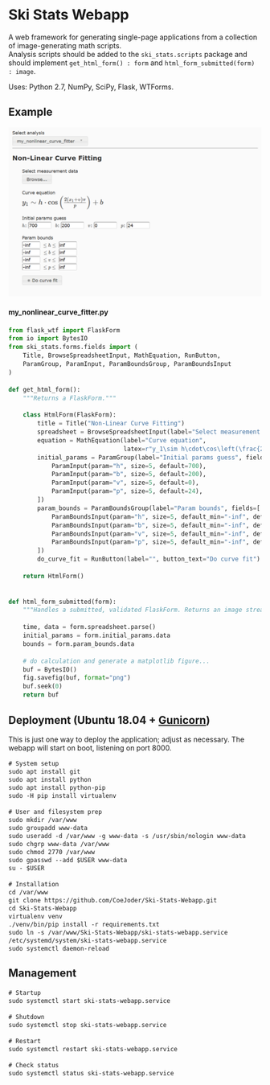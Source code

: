 # Ski Stats Webapp
A web framework for generating single-page applications from a collection of image-generating math scripts.  
Analysis scripts should be added to the `ski_stats.scripts` package and should
implement `get_html_form() : form` and `html_form_submitted(form) : image`.  

Uses: Python 2.7, NumPy, SciPy, Flask, WTForms.

## Example

![Sample image](/readme_form_example.png "Form example")

#### my_nonlinear_curve_fitter.py
```python
from flask_wtf import FlaskForm
from io import BytesIO
from ski_stats.forms.fields import (
    Title, BrowseSpreadsheetInput, MathEquation, RunButton, 
    ParamGroup, ParamInput, ParamBoundsGroup, ParamBoundsInput
)

def get_html_form():
    """Returns a FlaskForm."""
    
    class HtmlForm(FlaskForm):
        title = Title("Non-Linear Curve Fitting")
        spreadsheet = BrowseSpreadsheetInput(label="Select measurement data")
        equation = MathEquation(label="Curve equation", 
                                latex=r"y_1\sim h\cdot\cos\left(\frac{2\left(x_1+v\right)\pi}{p}\right)+b")
        initial_params = ParamGroup(label="Initial params guess", fields=[
            ParamInput(param="h", size=5, default=700),
            ParamInput(param="b", size=5, default=200),
            ParamInput(param="v", size=5, default=0),
            ParamInput(param="p", size=5, default=24),
        ])
        param_bounds = ParamBoundsGroup(label="Param bounds", fields=[
            ParamBoundsInput(param="h", size=5, default_min="-inf", default_max="inf"),
            ParamBoundsInput(param="b", size=5, default_min="-inf", default_max="inf"),
            ParamBoundsInput(param="v", size=5, default_min="-inf", default_max="inf"),
            ParamBoundsInput(param="p", size=5, default_min="-inf", default_max="inf"),
        ])
        do_curve_fit = RunButton(label="", button_text="Do curve fit")
        
    return HtmlForm()


def html_form_submitted(form):
    """Handles a submitted, validated FlaskForm. Returns an image stream."""
    
    time, data = form.spreadsheet.parse()
    initial_params = form.initial_params.data
    bounds = form.param_bounds.data

    # do calculation and generate a matplotlib figure...
    buf = BytesIO()
    fig.savefig(buf, format="png")
    buf.seek(0)
    return buf
```  

## Deployment (Ubuntu 18.04 + [Gunicorn](https://gunicorn.org/))
This is just one way to deploy the application; adjust as necessary.  The webapp will start on boot, listening on port 8000.
```shell
# System setup
sudo apt install git
sudo apt install python
sudo apt install python-pip
sudo -H pip install virtualenv

# User and filesystem prep
sudo mkdir /var/www
sudo groupadd www-data
sudo useradd -d /var/www -g www-data -s /usr/sbin/nologin www-data
sudo chgrp www-data /var/www
sudo chmod 2770 /var/www
sudo gpasswd --add $USER www-data
su - $USER

# Installation
cd /var/www
git clone https://github.com/CoeJoder/Ski-Stats-Webapp.git
cd Ski-Stats-Webapp
virtualenv venv
./venv/bin/pip install -r requirements.txt
sudo ln -s /var/www/Ski-Stats-Webapp/ski-stats-webapp.service /etc/systemd/system/ski-stats-webapp.service
sudo systemctl daemon-reload
```
## Management 
```shell
# Startup
sudo systemctl start ski-stats-webapp.service

# Shutdown
sudo systemctl stop ski-stats-webapp.service

# Restart
sudo systemctl restart ski-stats-webapp.service

# Check status
sudo systemctl status ski-stats-webapp.service
```
